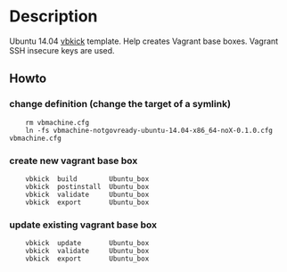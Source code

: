 # Description

Ubuntu 14.04 [vbkick](https://github.com/wilas/vbkick) template. Help creates Vagrant base boxes. Vagrant SSH insecure keys are used.

## Howto

### change definition (change the target of a symlink)
```
    rm vbmachine.cfg
    ln -fs vbmachine-notgovready-ubuntu-14.04-x86_64-noX-0.1.0.cfg vbmachine.cfg
```

### create new vagrant base box
```
    vbkick  build        Ubuntu_box
    vbkick  postinstall  Ubuntu_box
    vbkick  validate     Ubuntu_box
    vbkick  export       Ubuntu_box
```

### update existing vagrant base box
```
    vbkick  update       Ubuntu_box
    vbkick  validate     Ubuntu_box
    vbkick  export       Ubuntu_box
```
